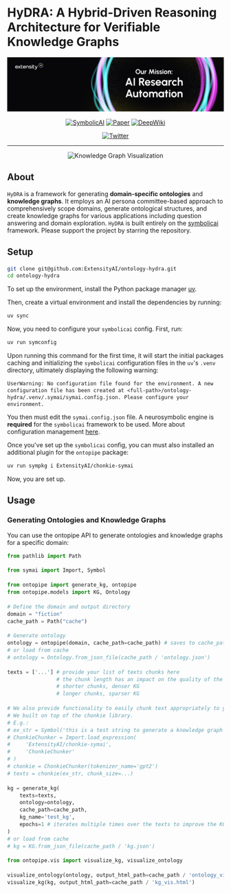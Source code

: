 # **HyDRA: A Hybrid-Driven Reasoning Architecture for Verifiable Knowledge Graphs**
<img src="https://raw.githubusercontent.com/ExtensityAI/symbolicai/refs/heads/main/assets/images/banner.png">

<div align="center">

[![SymbolicAI](https://img.shields.io/badge/SymbolicAI-blue?style=for-the-badge)](https://github.com/ExtensityAI/symbolicai)
[![Paper](https://img.shields.io/badge/Paper-32758e?style=for-the-badge)](?)
[![DeepWiki](https://img.shields.io/badge/DeepWiki-yellow?style=for-the-badge)](?)

[![Twitter](https://img.shields.io/twitter/url/https/twitter.com/symbolicapi.svg?style=social&label=@ExtensityAI)](https://twitter.com/ExtensityAI)

</div>

---

<div align="center">
  <img src=".assets/ontology.gif" alt="Knowledge Graph Visualization" width="800"/>
</div>

## About

`HyDRA` is a framework for generating **domain-specific ontologies** and **knowledge graphs**. It employs an AI persona committee-based approach to comprehensively scope domains, generate ontological structures, and create knowledge graphs for various applications including question answering and domain exploration. `HyDRA` is built entirely on the [symbolicai](https://github.com/ExtensityAI/symbolicAI) framework. Please support the project by starring the repository.

## Setup

```bash
git clone git@github.com:ExtensityAI/ontology-hydra.git
cd ontology-hydra
```

To set up the environment, install the Python package manager [uv](https://github.com/astral-sh/uv).

Then, create a virtual environment and install the dependencies by running:

```bash
uv sync
```

Now, you need to configure your `symbolicai` config. First, run:
```bash
uv run symconfig
```

Upon running this command for the first time, it will start the initial packages caching and initializing the `symbolicai` configuration files in the `uv`'s `.venv` directory, ultimately displaying the following warning:
```text
UserWarning: No configuration file found for the environment. A new configuration file has been created at <full-path>/ontology-hydra/.venv/.symai/symai.config.json. Please configure your environment.
```

You then must edit the `symai.config.json` file. A neurosymbolic engine is **required** for the `symbolicai` framework to be used. More about configuration management [here](https://extensityai.gitbook.io/symbolicai/installation#configuration-file).

Once you've set up the `symbolicai` config, you can must also installed an additional plugin for the `ontopipe` package:
```bash
uv run sympkg i ExtensityAI/chonkie-symai
```

Now, you are set up.

## Usage

### Generating Ontologies and Knowledge Graphs

You can use the ontopipe API to generate ontologies and knowledge graphs for a specific domain:

```python
from pathlib import Path

from symai import Import, Symbol

from ontopipe import generate_kg, ontopipe
from ontopipe.models import KG, Ontology

# Define the domain and output directory
domain = "fiction"
cache_path = Path("cache")

# Generate ontology
ontology = ontopipe(domain, cache_path=cache_path) # saves to cache_path / 'ontology.json'
# or load from cache
# ontology = Ontology.from_json_file(cache_path / 'ontology.json')

texts = ['...'] # provide your list of texts chunks here
                # the chunk length has an impact on the quality of the generated KG
                # shorter chunks, denser KG
                # longer chunks, sparser KG

# We also provide functionality to easily chunk text appropriately to your needs.
# We built on top of the chonkie library.
# E.g.:
# ex_str = Symbol('this is a test string to generate a knowledge graph')
# ChonkieChunker = Import.load_expression(
#     'ExtensityAI/chonkie-symai',
#     'ChonkieChunker'
# )
# chonkie = ChonkieChunker(tokenizer_name='gpt2')
# texts = chonkie(ex_str, chunk_size=...)

kg = generate_kg(
    texts=texts,
    ontology=ontology,
    cache_path=cache_path,
    kg_name='test_kg',
    epochs=1 # iterates multiple times over the texts to improve the KG
)
# or load from cache
# kg = KG.from_json_file(cache_path / 'kg.json')

from ontopipe.vis import visualize_kg, visualize_ontology

visualize_ontology(ontology, output_html_path=cache_path / 'ontology_vis.html')
visualize_kg(kg, output_html_path=cache_path / 'kg_vis.html')
```
